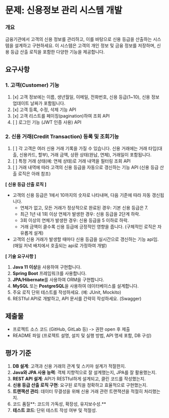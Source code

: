 # 문제: 신용정보 관리 시스템 개발

### 개요

금융기관에서 고객의 신용 정보를 관리하고, 이를 바탕으로 신용 등급을 산출하는 시스템을 설계하고 구현하세요. 이 시스템은 고객의 개인 정보 및 금융 정보를 저장하며, 신용 등급 산출 로직을 포함한 다양한 기능을 제공합니다.

## 요구사항

### 1. 고객(Customer) 기능

1. [x] 고객 정보에는 이름, 생년월일, 이메일, 전화번호, 신용 등급(1~10), 신용 정보 업데이트 날짜가 포함됩니다.
2. [x] 고객 등록, 수정, 삭제 기능 API
3. [x] 고객 리스트를 페이징(pagination)하여 조회 API
4. [ ] 로그인 기능 (JWT 인증 사용) API

### 2. 신용 거래(Credit Transaction) 등록 및 조회기능

1. [ ] 각 고객은 여러 신용 거래 기록을 가질 수 있습니다. 신용 거래에는 거래 타입(대출, 신용카드, 할부), 거래 금액, 상환 상태(완납, 연체), 거래일이 포함됩니다.
2. [ ] 특정 거래 상태(예: 연체 상태)로 거래 내역을 필터링 조회 API
3. [ ] 거래 내역에 따라 고객의 신용 등급을 자동으로 갱신하는 기능 API (신용 등급 산출 로직은 아래 참조)

**[ 신용 등급 산출 로직 ]**

- 고객의 신용 등급은 1에서 10까지의 숫자로 나타내며, 다음 기준에 따라 자동 갱신됩니다.
    - 연체가 없고, 모든 거래가 정상적으로 완료된 경우: 기본 신용 등급은 7.
    - 최근 1년 내 1회 이상 연체가 발생한 경우: 신용 등급을 2단계 하락.
    - 3회 이상의 연체가 발생한 경우: 신용 등급을 5 이하로 하락.
    - 거래 금액이 클수록 신용 등급에 긍정적인 영향을 줍니다. (구체적인 로직은 자유롭게 설계)
- 고객의 신용 거래가 발생할 때마다 신용 등급을 실시간으로 갱신하는 기능 api임.
  (매일 저녁 배치에서 호출되는 api로 가정하여 개발)

**[ 기술 요구사항 ]**

1. **Java 11 이상**을 사용하여 구현합니다.
2. **Spring Boot** 프레임워크를 사용합니다.
3. **JPA/Hibernate**를 사용하여 ORM을 구현합니다.
4. **MySQL** 또는 **PostgreSQL**을 사용하여 데이터베이스를 설계합니다.
5. 주요 로직 단위 테스트를 작성하세요. (예: JUnit, Mockito)
6. RESTful API로 개발하고, API 문서를 간략히 작성하세요. (Swagger)

## 제출물

- 프로젝트 소스 코드 (GitHub, GitLab 등) -> 권한 open 후 제출
- README 파일 (프로젝트 설명, 설치 및 실행 방법, API 명세 포함, DB 구성)

## 평가 기준

1. **DB 설계**: 고객과 신용 거래의 관계 및 스키마 설계가 적절한지.
2. **Java와 JPA 사용 능력**: 객체 지향적으로 잘 설계했는지, JPA를 잘 활용했는지.
3. **REST API 설계**: API가 RESTful하게 설계되고, 클린 코드를 작성했는지.
4. **신용 등급 산출 로직 구현**: 요구된 로직을 정확하고 효율적으로 구현했는지.
5. **트랜잭션 관리**: 데이터 무결성을 위해 신용 거래 관련 트랜잭션을 적절히 처리했는지.
6. 코드 품질**: 코드의 가독성, 확장성, 유지보수성.**
7. **테스트 코드**: 단위 테스트 작성 여부 및 적절성.